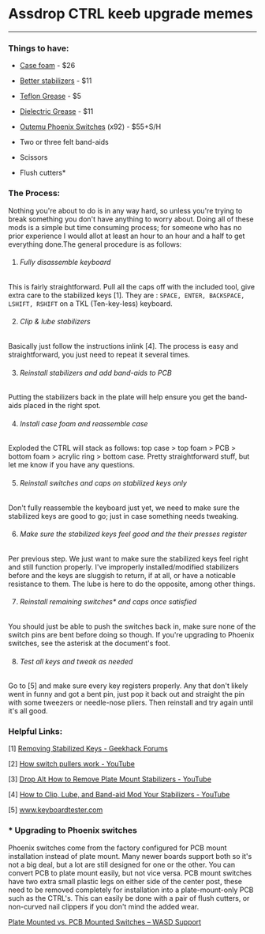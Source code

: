 # Assdrop CTRL keeb upgrade memes

---

### Things to have:

- [Case foam](https://mkultra.click/products/massdrop-ctrl-combo?variant=31921340579938) - \$26
  
- [Better stabilizers](https://kprepublic.com/products/everglide-panda-black-white-gold-plated-plate-mounted-stabilizer-custom-mechanical-keyboard-plate-yc66-zeeyoo-68-yc96-womier?variant=36486270648483) - \$11
  
- [Teflon Grease](https://smile.amazon.com/Finish-Line-Extreme-Fluoro-Syringe/dp/B002L5UL92) - \$5
  
- [Dielectric Grease](https://smile.amazon.com/gp/product/B000AL8VD2) - \$11
  
- [Outemu Phoenix Switches](https://www.1upkeyboards.com/shop/switches/set-packs/outemu-phoenix-clicky-switches/) (x92) - \$55+S/H
  
- Two or three felt band-aids
  
- Scissors
  
- Flush cutters\*
  

### The Process:

Nothing you're about to do is in any way hard, so unless you're trying to break something you don't have anything to worry about. Doing all of these mods is a simple but time consuming process; for someone who has no prior experience I would allot at least an hour to an hour and a half to get everything done.The general procedure is as follows:

1. ###### Fully disassemble keyboard
  
  This is fairly straightforward. Pull all the caps off with the included tool, give extra care to the stabilized keys [1]. They are : ``SPACE, ENTER, BACKSPACE, LSHIFT, RSHIFT`` on a TKL (Ten-key-less) keyboard.
  
2. ###### Clip & lube stabilizers
  
  Basically just follow the instructions inlink [4]. The process is easy and straightforward, you just need to repeat it several times.
  
3. ###### Reinstall stabilizers and add band-aids to PCB
  
  Putting the stabilizers back in the plate will help ensure you get the band-aids placed in the right spot.
  
4. ###### Install case foam and reassemble case
  
  Exploded the CTRL will stack as follows: top case > top foam > PCB > bottom foam > acrylic ring > bottom case. Pretty straightforward stuff, but let me know if you have any questions.
  
5. ###### Reinstall switches and caps on stabilized keys only
  
  Don't fully reassemble the keyboard just yet, we need to make sure the stabilized keys are good to go; just in case something needs tweaking.
  
6. ###### Make sure the stabilized keys feel good and the their presses register
  
  Per previous step. We just want to make sure the stabilized keys feel right and still function properly. I've improperly installed/modified stabilizers before and the keys are sluggish to return, if at all, or have a noticable resistance to them. The lube is here to do the opposite, among other things.
  
7. ###### Reinstall remaining switches\* and caps once satisfied
  
  You should just be able to push the switches back in, make sure none of the switch pins are bent before doing so though. If you're upgrading to Phoenix switches, see the asterisk at the document's foot.
  
8. ###### Test all keys and tweak as needed
  
  Go to [5] and make sure every key registers properly. Any that don't likely went in funny and got a bent pin, just pop it back out and straight the pin with some tweezers or needle-nose pliers. Then reinstall and try again until it's all good.
  

### Helpful Links:

[1] [Removing Stabilized Keys - Geekhack Forums](https://geekhack.org/index.php?topic=5867.msg88219#msg88219)

[2] [How switch pullers work - YouTube](https://www.youtube.com/watch?v=k2_r_60UQnE)

[3] [Drop Alt How to Remove Plate Mount Stabilizers - YouTube](https://www.youtube.com/watch?v=WJVsk29IJ5g)

[4] [How to Clip, Lube, and Band-aid Mod Your Stabilizers - YouTube](https://www.youtube.com/watch?v=cD5Zj-ZgMLA)

[5] www.keyboardtester.com

### \* Upgrading to Phoenix switches

Phoenix switches come from the factory configured for PCB mount installation instead of plate mount. Many newer boards support both so it's not a big deal, but a lot are still designed for one or the other. You can convert PCB to plate mount easily, but not vice versa. PCB mount switches have two extra small plastic legs on either side of the center post, these need to be removed completely for installation into a plate-mount-only PCB such as the CTRL's. This can easily be done with a pair of flush cutters, or non-curved nail clippers if you don't mind the added wear.

[Plate Mounted vs. PCB Mounted Switches – WASD Support](https://support.wasdkeyboards.com/hc/en-us/articles/115009270628-Plate-Mounted-vs-PCB-Mounted-Switches)
